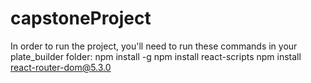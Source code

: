 # capstoneProject
In order to run the project, you'll need to run these commands in your plate_builder folder:
npm install -g
npm install react-scripts
npm install react-router-dom@5.3.0
